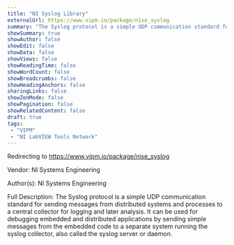 ```yaml
---
title: "NI Syslog Library"
externalUrl: https://www.vipm.io/package/nise_syslog
summary: "The Syslog protocol is a simple UDP communication standard for sending messages from distributed systems and processes to a central collector for logging and later analysis."
showSummary: true
showAuthor: false
showEdit: false
showData: false
showViews: false
showReadingTime: false
showWordCount: false
showBreadcrumbs: false
showHeadingAnchors: false
sharingLinks: false
showZenMode: false
showPagination: false
showRelatedContent: false
draft: true
tags:
 - "VIPM"
 - "NI LabVIEW Tools Network"
---
```


Redirecting to https://www.vipm.io/package/nise_syslog

Vendor: NI Systems Engineering

Author(s): NI Systems Engineering
 
Full Description:
The Syslog protocol is a simple UDP communication standard for sending messages from distributed systems and processes to a central collector for logging and later analysis. It can be used for debugging embedded and distributed applications by sending simple messages from the embedded code to a separate system running the syslog collector, also called the syslog server or daemon.